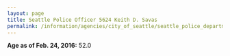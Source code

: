 ```yaml
---
layout: page
title: Seattle Police Officer 5624 Keith D. Savas
permalink: /information/agencies/city_of_seattle/seattle_police_department/copbook/5624/
---
```


**Age as of Feb. 24, 2016:** 52.0
